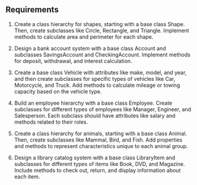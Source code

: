 ## Requirements
<ol>
<li>
<p>Create a class hierarchy for shapes, starting with a base class Shape. Then, create subclasses like Circle, Rectangle, and Triangle. Implement methods to calculate area and perimeter for each shape.</p>
</li>
<li>
<p>Design a bank account system with a base class Account and subclasses SavingsAccount and CheckingAccount. Implement methods for deposit, withdrawal, and interest calculation.</p>
</li>
<li>
<p>Create a base class Vehicle with attributes like make, model, and year, and then create subclasses for specific types of vehicles like Car, Motorcycle, and Truck. Add methods to calculate mileage or towing capacity based on the vehicle type.</p>
</li>
<li>
<p>Build an employee hierarchy with a base class Employee. Create subclasses for different types of employees like Manager, Engineer, and Salesperson. Each subclass should have attributes like salary and methods related to their roles.</p>
</li>
<li>
<p>Create a class hierarchy for animals, starting with a base class Animal. Then, create subclasses like Mammal, Bird, and Fish. Add properties and methods to represent characteristics unique to each animal group.</p>
</li>
<li>
<p>Design a library catalog system with a base class LibraryItem and subclasses for different types of items like Book, DVD, and Magazine. Include methods to check out, return, and display information about each item.</p>
</li>
</ol>
